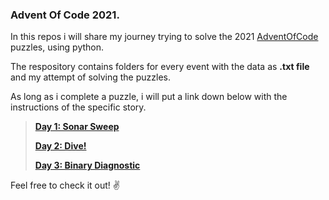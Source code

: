 ### Advent Of Code 2021.
In this repos i will share my journey trying to solve the 2021 [AdventOfCode](https://adventofcode.com/) puzzles, using python.

The respository contains folders for every event with the data as **.txt file** and my attempt of solving the puzzles. 

As long as i complete a puzzle, i will put a link down below with the instructions of the specific story.

> [**Day 1: Sonar Sweep**](https://adventofcode.com/2021/day/1)
> 
> [**Day 2: Dive!**](https://adventofcode.com/2021/day/2)
> 
> [**Day 3: Binary Diagnostic**](https://adventofcode.com/2021/day/3)

Feel free to check it out! :v:	
